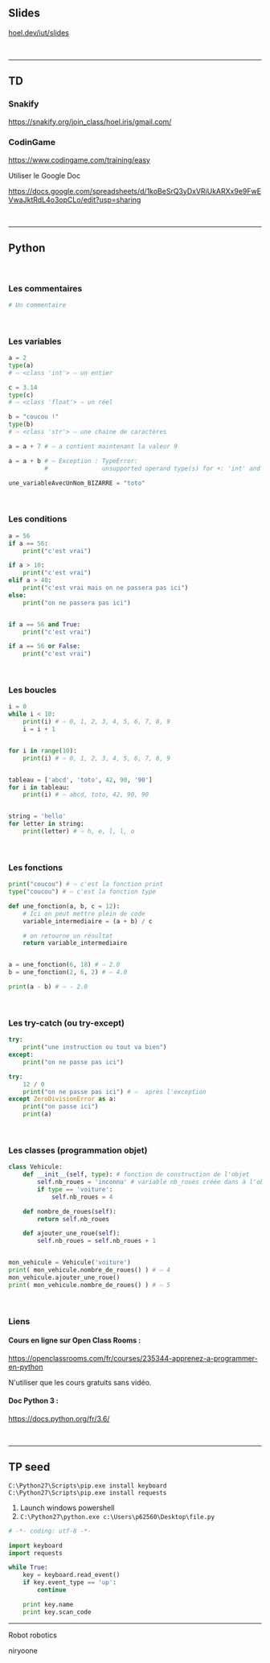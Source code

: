 ## Slides

<a href='https://hoel.dev/iut/slides' target="_blank">hoel.dev/iut/slides</a>

<br/>

---

## TD

### Snakify

<https://snakify.org/join_class/hoel.iris/gmail.com/>

### CodinGame

<https://www.codingame.com/training/easy>

Utiliser le Google Doc

<https://docs.google.com/spreadsheets/d/1koBeSrQ3yDxVRiUkARXx9e9FwEVwaJktRdL4o3opCLo/edit?usp=sharing>

<br/>

---

## Python

<br/>

### Les commentaires

~~~py
# Un commentaire
~~~

<br/>

### Les variables

~~~py
a = 2
type(a)
# ⇨ <class 'int'> ⇨ un entier

c = 3.14
type(c)
# ⇨ <class 'float'> ⇨ un réel

b = "coucou !"
type(b)
# ⇨ <class 'str'> ⇨ une chaine de caractères

a = a + 7 # ⇨ a contient maintenant la valeur 9

a = a + b # ⇨ Exception : TypeError:
          #               unsupported operand type(s) for +: 'int' and 'str'

une_variableAvecUnNom_BIZARRE = "toto"
~~~

<br/>

### Les conditions

~~~py
a = 56
if a == 56:
    print("c'est vrai")

if a > 10:
    print("c'est vrai")
elif a > 40:
    print("c'est vrai mais on ne passera pas ici")
else:
    print("on ne passera pas ici")


if a == 56 and True:
    print("c'est vrai")

if a == 56 or False:
    print("c'est vrai")
~~~

<br/>

### Les boucles

~~~py
i = 0
while i < 10:
    print(i) # ⇨ 0, 1, 2, 3, 4, 5, 6, 7, 8, 9
    i = i + 1


for i in range(10):
    print(i) # ⇨ 0, 1, 2, 3, 4, 5, 6, 7, 8, 9


tableau = ['abcd', 'toto', 42, 90, '90']
for i in tableau:
    print(i) # ⇨ abcd, toto, 42, 90, 90


string = 'hello'
for letter in string:
    print(letter) # ⇨ h, e, l, l, o
~~~

<br/>

### Les fonctions
~~~py
print("coucou") # ⇨ c'est la fonction print
type("coucou") # ⇨ c'est la fonction type

def une_fonction(a, b, c = 12):
    # Ici on peut mettre plein de code
    variable_intermediaire = (a + b) / c

    # on retourne un résultat
    return variable_intermediaire


a = une_fonction(6, 18) # ⇨ 2.0
b = une_fonction(2, 6, 2) # ⇨ 4.0

print(a - b) # ⇨ - 2.0
~~~

<br/>


### Les try-catch (ou try-except)
~~~py
try:
    print("une instruction ou tout va bien")
except:
    print("on ne passe pas ici")

try:
    12 / 0
    print("on ne passe pas ici") # ⇨  après l'exception
except ZeroDivisionError as a:
    print("on passe ici")
    print(a)
~~~

<br/>

### Les classes (programmation objet)

~~~py
class Vehicule:
    def __init__(self, type): # fonction de construction de l'objet
        self.nb_roues = 'inconnu' # variable nb_roues créée dans à l'objet
        if type == 'voiture':
            self.nb_roues = 4

    def nombre_de_roues(self):
        return self.nb_roues

    def ajouter_une_roue(self):
        self.nb_roues = self.nb_roues + 1


mon_vehicule = Vehicule('voiture')
print( mon_vehicule.nombre_de_roues() ) # ⇨ 4
mon_vehicule.ajouter_une_roue()
print( mon_vehicule.nombre_de_roues() ) # ⇨ 5
~~~

<br/>

### Liens

#### Cours en ligne sur Open Class Rooms :

<https://openclassrooms.com/fr/courses/235344-apprenez-a-programmer-en-python>

N'utiliser que les cours gratuits sans vidéo.

#### Doc Python 3 :

<https://docs.python.org/fr/3.6/>

<br/>

---

## TP seed

~~~
C:\Python27\Scripts\pip.exe install keyboard
C:\Python27\Scripts\pip.exe install requests
~~~

1. Launch windows powershell
2. `C:\Python27\python.exe c:\Users\p62560\Desktop\file.py`


~~~py
# -*- coding: utf-8 -*-

import keyboard
import requests

while True:
    key = keyboard.read_event()
    if key.event_type == 'up':
        continue

    print key.name
    print key.scan_code
~~~

---

Robot
robotics

niryoone
